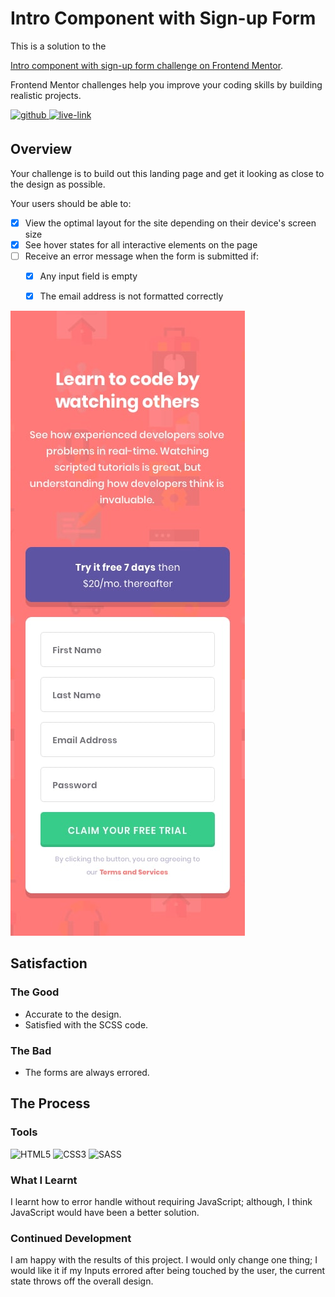 <!-- USE THIS TEMPLATE FOR FUTURE FRONTEND MENTOR PROJECTS, CLEAN CONSISTENT README'S FOR ALL PROJECTS - PAST SELF. -->

<!-- REPLACE HREFS & PROJECT NAMES -->
<h1>Intro Component with Sign-up Form</h1>
<p>
  This is a solution to the 
  
  [Intro component with sign-up form challenge on Frontend Mentor](https://www.frontendmentor.io/challenges/intro-component-with-signup-form-5cf91bd49edda32581d28fd1).
  
  Frontend Mentor challenges help you improve your coding skills by building realistic projects. 
</p>

<!-- REPLACE HREFS -->
<a href="https://www.frontendmentor.io/solutions/intro-component-signup-form-with-sass-QD8nOjVl8" target="_blank">
  <img src=https://img.shields.io/badge/solution-3e54a3?&style=for-the-badge&logo=frontendmentor&logoColor=white alt=github style="margin-bottom: 5px;" />
</a>
<a href="https://vigilant-goldstine-5186c5.netlify.app/" target="_blank">
  <img src=https://img.shields.io/badge/live%20demo-lightgreen?&style=for-the-badge&logo=html5&logoColor=333 alt=live-link style="margin-bottom: 5px;" />
</a>

<!-- REPLACE TASKS -->
<h2>Overview</h2>
Your challenge is to build out this landing page and get it looking as close to the design as possible.

Your users should be able to:
- [x] View the optimal layout for the site depending on their device's screen size
- [x] See hover states for all interactive elements on the page
- [ ] Receive an error message when the form is submitted if:
  - [x] Any input field is empty
  - [x] The email address is not formatted correctly


<!-- IMAGE MAY NEED REPLACING -->
![](./design/mobile-design.jpg)

<!-- REPLACE LIST ITEMS -->
<h2>Satisfaction</h2>
<h3>The Good</h3>
  <ul>
    <li>Accurate to the design.</li>
    <li>Satisfied with the SCSS code.</li>
  </ul>
<h3>The Bad</h3>
  <ul>
    <li>The forms are always errored.</li>
  </ul>

<!-- UPDATE ENTIRE SECTION -->
<h2>The Process</h2>
<h3>Tools</h3>
<p>
  <img alt="HTML5" src="https://img.shields.io/badge/-HTML5-red?style=flat-square&logo=html5&logoColor=white" />
  <img alt="CSS3" src="https://img.shields.io/badge/-CSS3-blue?style=flat-square&logo=css3&logoColor=white" />
  
  <img alt="SASS" src="https://img.shields.io/badge/-SASS-bf4080?style=flat-square&logo=sass&logoColor=white" />
</p>
<h3>What I Learnt</h3>
  <p>
    I learnt how to error handle without requiring JavaScript; although, I think JavaScript would have been a better solution.
  </p>
<h3>Continued Development</h3>
  <p>
    I am happy with the results of this project. I would only change one thing; I would like it if my Inputs errored after being touched by the user,
    the current state throws off the overall design.
  </p>
  
<!--  Thank you for taking the time to review my projects!  -->

